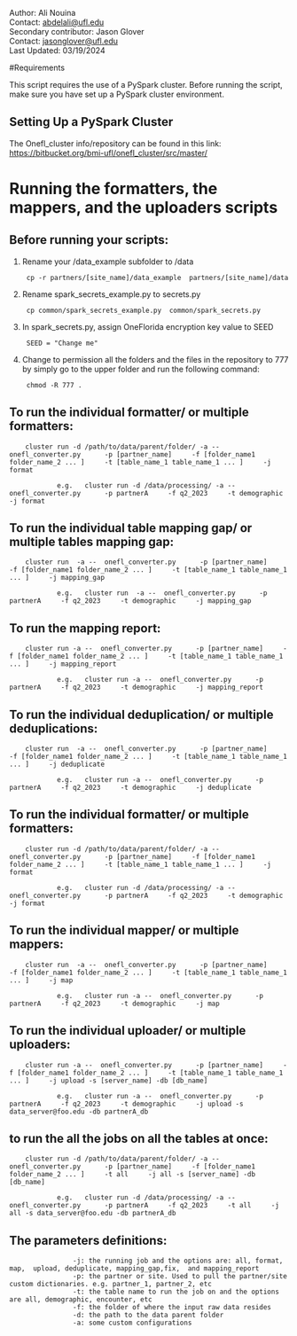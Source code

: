 

Author: Ali Nouina <br>
Contact: abdelali@ufl.edu<br>
Secondary contributor: Jason Glover <br>
Contact: jasonglover@ufl.edu<br>
Last Updated: 03/19/2024 <br>

#Requirements

This script requires the use of a PySpark cluster. Before running the script, make sure you have set up a PySpark cluster environment.

## Setting Up a PySpark Cluster

The Onefl_cluster info/repository can be found in this link: 
                        https://bitbucket.org/bmi-ufl/onefl_cluster/src/master/

# Running the formatters, the mappers, and the uploaders scripts

## Before running your scripts:

1. Rename your /data_example subfolder to /data

        cp -r partners/[site_name]/data_example  partners/[site_name]/data


2. Rename spark_secrets_example.py to secrets.py

        cp common/spark_secrets_example.py  common/spark_secrets.py


3. In spark_secrets.py, assign OneFlorida encryption key value to SEED

        SEED = "Change me"

        
4. Change to permission all the folders and the files in the repository to 777 by simply go to the upper folder and run the following command:

        chmod -R 777 .


## To run the individual formatter/ or multiple formatters:

        cluster run -d /path/to/data/parent/folder/ -a --  onefl_converter.py      -p [partner_name]     -f [folder_name1 folder_name_2 ... ]     -t [table_name_1 table_name_1 ... ]     -j format

                e.g.   cluster run -d /data/processing/ -a --  onefl_converter.py      -p partnerA     -f q2_2023     -t demographic     -j format



## To run the individual table mapping gap/ or multiple tables mapping gap:

        cluster run  -a --  onefl_converter.py      -p [partner_name]     -f [folder_name1 folder_name_2 ... ]     -t [table_name_1 table_name_1 ... ]     -j mapping_gap

                e.g.   cluster run  -a --  onefl_converter.py      -p partnerA     -f q2_2023     -t demographic     -j mapping_gap



## To run the mapping report:

        cluster run -a --  onefl_converter.py      -p [partner_name]     -f [folder_name1 folder_name_2 ... ]     -t [table_name_1 table_name_1 ... ]     -j mapping_report

                e.g.   cluster run -a --  onefl_converter.py      -p partnerA     -f q2_2023     -t demographic     -j mapping_report


## To run the individual deduplication/ or multiple deduplications:

        cluster run  -a --  onefl_converter.py      -p [partner_name]     -f [folder_name1 folder_name_2 ... ]     -t [table_name_1 table_name_1 ... ]     -j deduplicate

                e.g.   cluster run -a --  onefl_converter.py      -p partnerA     -f q2_2023     -t demographic     -j deduplicate                            




## To run the individual formatter/ or multiple formatters:

        cluster run -d /path/to/data/parent/folder/ -a --  onefl_converter.py      -p [partner_name]     -f [folder_name1 folder_name_2 ... ]     -t [table_name_1 table_name_1 ... ]     -j format

                e.g.   cluster run -d /data/processing/ -a --  onefl_converter.py      -p partnerA     -f q2_2023     -t demographic     -j format

## To run the individual mapper/ or multiple mappers:

        cluster run  -a --  onefl_converter.py      -p [partner_name]     -f [folder_name1 folder_name_2 ... ]     -t [table_name_1 table_name_1 ... ]     -j map

                e.g.   cluster run -a --  onefl_converter.py      -p partnerA     -f q2_2023     -t demographic     -j map


## To run the individual uploader/ or multiple uploaders:


        cluster run -a --  onefl_converter.py      -p [partner_name]     -f [folder_name1 folder_name_2 ... ]     -t [table_name_1 table_name_1 ... ]     -j upload -s [server_name] -db [db_name]

                e.g.   cluster run -a --  onefl_converter.py      -p partnerA     -f q2_2023     -t demographic     -j upload -s data_server@foo.edu -db partnerA_db



## to run the all the jobs on all the tables at once:
        cluster run -d /path/to/data/parent/folder/ -a --  onefl_converter.py      -p [partner_name]     -f [folder_name1 folder_name_2 ... ]     -t all     -j all -s [server_name] -db [db_name]

                e.g.   cluster run -d /data/processing/ -a --  onefl_converter.py      -p partnerA     -f q2_2023     -t all     -j all -s data_server@foo.edu -db partnerA_db

## The parameters definitions:

                    -j: the running job and the options are: all, format,  map,  upload, deduplicate, mapping_gap,fix,  and mapping_report
                    -p: the partner or site. Used to pull the partner/site custom dictionaries. e.g. partner_1, partner_2, etc
                    -t: the table name to run the job on and the options are all, demographic, encounter, etc 
                    -f: the folder of where the input raw data resides
                    -d: the path to the data parent folder
                    -a: some custom configurations
                    

